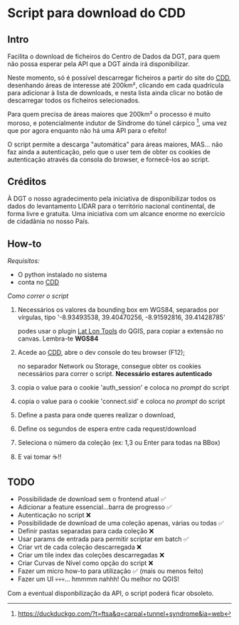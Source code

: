 # Script para download do CDD

## Intro
Facilita o download de ficheiros do Centro de Dados da DGT, para quem não possa esperar pela API que a DGT ainda irá disponibilizar.

Neste momento, só é possível descarregar ficheiros a partir do site do [CDD](https://cdd.dgterritorio.gov.pt/), desenhando áreas de interesse até 200km², clicando em cada quadrícula para adicionar à lista de downloads, e nesta lista ainda clicar no botão de descarregar todos os ficheiros selecionados.

Para quem precisa de áreas maiores que 200km² o processo é muito moroso, e potencialmente indutor de Síndrome do túnel cárpico [^1], uma vez que por agora enquanto não há uma API para o efeito!

O script permite a descarga "automática" para áreas maiores, MAS... não faz ainda a autenticação, pelo que o user tem de obter os cookies de autenticação através da consola do browser, e fornecê-los ao script.

## Créditos
À DGT o nosso agradecimento pela iniciativa de disponibilizar todos os dados do levantamento LIDAR para o território nacional continental, de forma livre e gratuita. Uma iniciativa com um alcance enorme no exercício de cidadânia no nosso País.




## How-to

*Requisitos:*
  * O python instalado no sistema
  * conta no [CDD](https://cdd.dgterritorio.gov.pt/)

*Como correr o script*

1. Necessários os valores da bounding box em WGS84, separados por vírgulas, tipo '-8.93493538, 39.40470256, -8.91592816, 39.41428785'
   
   podes usar o plugin [Lat Lon Tools](https://plugins.qgis.org/plugins/latlontools/) do QGIS, para copiar a extensão no canvas. Lembra-te **WGS84**
  
2. Acede ao [CDD](https://cdd.dgterritorio.gov.pt/), abre o dev console do teu browser (F12);
   
   no separador Network ou Storage, consegue obter os cookies necessários para correr o script. **Necessário estares autenticado**
   
3. copia o value para o cookie 'auth_session' e coloca no _prompt_ do script
4. copia o value para o cookie 'connect.sid' e coloca no _prompt_ do script
5. Define a pasta para onde queres realizar o download, 
6. Define os segundos de espera entre cada request/download 
7. Seleciona o número da coleção (ex: 1,3 ou Enter para todas na BBox)
8. E vai tomar ☕!!

## TODO

* Possibilidade de download sem o frontend atual ✅
* Adicionar a feature essencial...barra de progresso ✅
* Autenticação no script ❌
* Possibilidade de download de uma coleção apenas, várias ou todas ✅
* Definir pastas separadas para cada coleção ❌
* Usar params de entrada para permitir scriptar em batch ✅
* Criar vrt de cada coleção descarregada ❌
* Criar um tile index das coleções descarregadas ❌
* Criar Curvas de Nível como opção do script ❌
* Fazer um micro how-to para utilização ✅ (mais ou menos feito)
* Fazer um UI 💀💀💀... hmmmm nahhh! Ou melhor no QGIS!

Com a eventual disponbilização da API, o script poderá ficar obsoleto.



[^1]: https://duckduckgo.com/?t=ftsa&q=carpal+tunnel+syndrome&ia=web
